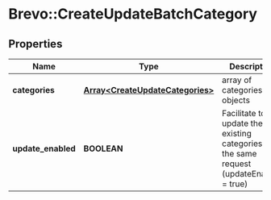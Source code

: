 # Brevo::CreateUpdateBatchCategory

## Properties
Name | Type | Description | Notes
------------ | ------------- | ------------- | -------------
**categories** | [**Array&lt;CreateUpdateCategories&gt;**](CreateUpdateCategories.md) | array of categories objects | 
**update_enabled** | **BOOLEAN** | Facilitate to update the existing categories in the same request (updateEnabled &#x3D; true) | [optional] 



